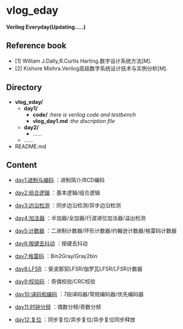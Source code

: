 # vlog_eday
**Verilog Everyday(Updating.....)**

## Reference book
- [1] William J.Dally,R.Curtis Harting.数字设计系统方法[M].
- [2] Kishore Mishra.Verilog高级数字系统设计技术与实例分析[M].

## Directory
- **vlog_eday/**
    - **day1/**
        - **code/** :_here is verilog code and testbench_
        - **vlog_day1.md** :_the discription file_
    - **day2/**
        - ......
    - ......
- README.md

## Content

- [day1:进制与编码](./vlog_eday/day01/vlog_day1.md)
：进制简介/BCD编码

- [day2:组合逻辑](./vlog_eday/day02/vlog_day2.md)
：基本逻辑/组合逻辑

- [day3:边沿检测](./vlog_eday/day03/vlog_day3.md)
：同步边沿检测/异步边沿检测

- [day4:加法器](./vlog_eday/day04/vlog_day4.md)
：半加器/全加器/行波进位加法器/溢出检测

- [day5:计数器](./vlog_eday/day05/vlog_day5.md)
：二进制计数器/环形计数器/约翰逊计数器/格雷码计数器

- [day6:按键去抖动](./vlog_eday/day06/vlog_day6.md)
：按键去抖动

- [day7:格雷码](./vlog_eday/day07/vlog_day7.md)
：Bin2Gray/Gray2bin

- [day8:LFSR](./vlog_eday/day08/vlog_day8.md)
：斐波那契LFSR/伽罗瓦LFSR/LFSR计数器

- [day9:校验码](./vlog_eday/day09/vlog_day9.md)
：奇偶校验/CRC校验

- [day10:译码和编码](./vlog_eday/day10/vlog_day10.md)
：7段译码器/常规编码器/优先编码器

- [day11:时钟分频](./vlog_eday/day11/vlog_day11.md)
：偶数分频/奇数分频

- [day12:复位](./vlog_eday/day12/vlog_day12.md)
：同步复位/异步复位/异步复位同步释放